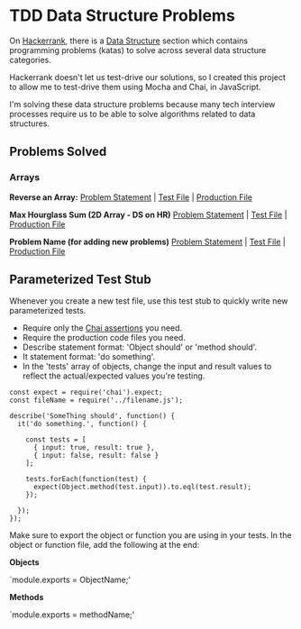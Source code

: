 # TDD Data Structure Problems

On [Hackerrank](https://www.hackerrank.com), there is a [Data Structure](https://www.hackerrank.com/domains/data-structures) section which contains programming problems (katas) to solve across several data structure categories.

Hackerrank doesn't let us test-drive our solutions, so I created this project to allow me to test-drive them using Mocha and Chai, in JavaScript.

I'm solving these data structure problems because many tech interview processes require us to be able to solve algorithms related to data structures.

## Problems Solved

### Arrays

**Reverse an Array:** [Problem Statement](https://www.hackerrank.com/challenges/arrays-ds/problem) | [Test File](test/reverse-array_test.js) | [Production File](arrays/reverse-array.js)

**Max Hourglass Sum (2D Array - DS on HR)** [Problem Statement](https://www.hackerrank.com/challenges/2d-array/problem) | [Test File]() | [Production File]()

**Problem Name (for adding new problems)** [Problem Statement]() | [Test File]() | [Production File]()


## Parameterized Test Stub

Whenever you create a new test file, use this test stub to quickly write new parameterized tests.

- Require only the [Chai assertions](https://www.chaijs.com/guide/styles/) you need.
- Require the production code files you need.
- Describe statement format: 'Object should' or 'method should'.
- It statement format: 'do something'.
- In the 'tests' array of objects, change the input and result values to reflect the actual/expected values you're testing.


```
const expect = require('chai').expect;
const fileName = require('../filename.js');

describe('SomeThing should', function() {
  it('do something.', function() {

    const tests = [
      { input: true, result: true },
      { input: false, result: false }
    ];

    tests.forEach(function(test) {
      expect(Object.method(test.input)).to.eql(test.result);
    });

  });
});
```

Make sure to export the object or function you are using in your tests. In the object or function file, add the following at the end:

**Objects**

`module.exports = ObjectName;'

**Methods**

`module.exports = methodName;'

